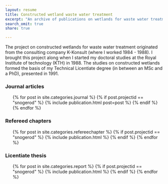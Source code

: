 ```yaml
---
layout: resume
title: Constructed wetland waste water treatment
excerpt: "An archive of publications on wetlands for waste water treatment"
search_omit: true
share: true

---
```


The project on constructed wetlands for waste water treatment originated from the consulting company K-Konsult (where I worked 1984 - 1988). I brought this project along when I started my doctoral studies at the Royal Institute of technology (KTH) in 1988. The studies on constructed wetlands formed the basis of my Technical Licentiate degree (in between an MSc and a PhD), presented in 1991.

### Journal articles

<ul class="post-list">
{% for post in site.categories.journal %}
  {% if post.projectid == "snogerod" %}
    {% include publication.html post=post %}
  {% endif %}
{% endfor %}  
</ul>

### Refereed chapters

<ul class="post-list">
{% for post in site.categories.refereechapter %}
  {% if post.projectid == "snogerod" %}
    {% include publication.html %}
  {% endif %}
{% endfor %}
</ul>

### Licentiate thesis

<ul class="post-list">
{% for post in site.categories.report %}
  {% if post.projectid == "snogerod" %}
    {% include publication.html %}
  {% endif %}
{% endfor %}
</ul>
